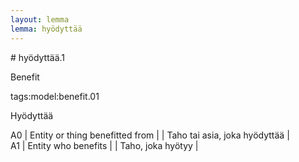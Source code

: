 ```yaml
---
layout: lemma
lemma: hyödyttää
---
```


<div class="sense">
# <span class="sensename">hyödyttää.1</span>

<span class="description">Benefit</span>

tags:model:benefit.01

<span class="description">Hyödyttää</span>

A0 | Entity or thing benefitted from |   | Taho tai asia, joka hyödyttää |  
A1 | Entity who benefits |   | Taho, joka hyötyy |  

</div>

